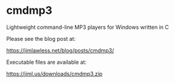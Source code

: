 # cmdmp3
Lightweight command-line MP3 players for Windows written in C 

Please see the blog post at:

https://jimlawless.net/blog/posts/cmdmp3/

Executable files are available at:

https://jiml.us/downloads/cmdmp3.zip
